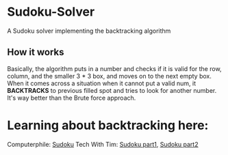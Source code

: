 # Sudoku-Solver
 A Sudoku solver implementing the backtracking algorithm
 
 ## How it works
Basically, the algorithm puts in a number and checks if it is valid for the row, column, and the smaller 3 * 3 box, and moves on to the next empty box. When it comes across a situation when it cannot put a valid num, it **BACKTRACKS** to previous filled spot and tries to look for another number. It's way better than the Brute force approach.

# Learning about backtracking here:
Computerphile: [Sudoku](https://www.youtube.com/watch?v=G_UYXzGuqvM)
Tech With Tim: [Sudoku part1](https://www.youtube.com/watch?v=eqUwSA0xI-s), [Sudoku part2](https://www.youtube.com/watch?v=lK4N8E6uNr4)
               
